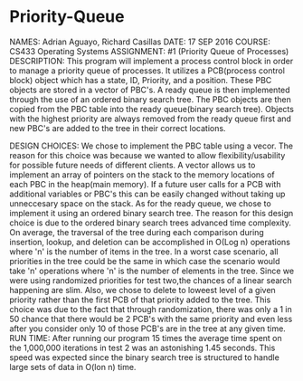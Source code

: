 # Priority-Queue

NAMES:       Adrian Aguayo, Richard Casillas
DATE:        17 SEP 2016
COURSE:      CS433 Operating Systems
ASSIGNMENT:  #1 (Priority Queue of Processes)
DESCRIPTION: This program will implement a process control block in order to manage a priority queue of processes.
             It utilizes a PCB(process control block) object which has a state, ID, Priority, and a position. These PBC 
             objects are stored in a vector of PBC's. A ready queue is then implemented through the use of an ordered 
             binary search tree. The PBC objects are then copied from the PBC table into the ready queue(binary search tree). 
             Objects with the highest priority are always removed from the ready queue first and new PBC's are added to
             the tree in their correct locations. 
             
DESIGN CHOICES: We chose to implement the PBC table using a vecor. The reason for this choice was because we wanted to 
                allow flexibility/usability for possible future needs of different clients. A vector allows us to implement
                an array of pointers on the stack to the memory locations of each PBC in the heap(main memory). If a future user
                calls for a PCB with additional variables or PBC's this can be easily changed without taking up unneccesary space on the stack.
                As for the ready queue, we chose to implement it using an ordered binary search tree. The reason for this design choice is due to the ordered binary search trees advanced time complexity. On average, the traversal of the tree during each comparison during insertion, lookup, and deletion can be accomplished in O(Log n) operations where 'n' is the number of items in the tree. In a worst case scenario, all priorities in the tree could be the same in which case the scenario would take 'n' operations where 'n' is the number of elements in the tree. Since we were using randomized priorities for test two,the chances of a linear search happening are slim. 
                Also, we chose to delete to loweest level of a given priority rather than the first PCB of that priority added to the tree. This choice was due to the fact that through randomization, there was only a 1 in 50 chance that there would be 2 PCB's with the same priority and even less after you consider only 10 of those PCB's are in the tree at any given time.
RUN TIME: After running our program 15 times the average time spent on the 1,000,000 iterations in test 2 was an astonishing 1.45
          seconds. This speed was expected since the binary search tree is structured to handle large sets of data in O(lon n) time.
